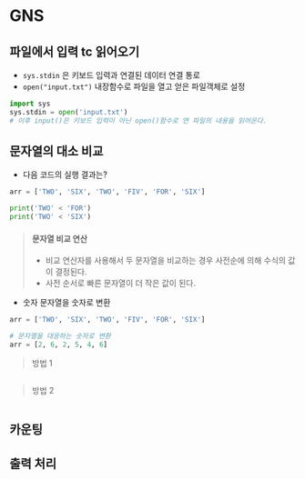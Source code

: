 # GNS

## 파일에서 입력 tc 읽어오기
- `sys.stdin` 은 키보드 입력과 연결된 데이터 연결 통로
- `open("input.txt")` 내장함수로 파일을 열고 얻은 파일객체로 설정
```python
import sys
sys.stdin = open('input.txt')
# 이후 input()은 키보드 입력이 아닌 open()함수로 연 파일의 내용을 읽어온다.
```

## 문자열의 대소 비교

- 다음 코드의 실행 결과는?
```python
arr = ['TWO', 'SIX', 'TWO', 'FIV', 'FOR', 'SIX']

print('TWO' < 'FOR')
print('TWO' < 'SIX')
```

> #### 문자열 비교 연산 
> - 비교 연산자를 사용해서 두 문자열을 비교하는 경우 사전순에 의해 수식의 값이 결정된다.
> - 사전 순서로 빠른 문자열이 더 작은 값이 된다.   
 
- 숫자 문자열을 숫자로 변환
```python
arr = ['TWO', 'SIX', 'TWO', 'FIV', 'FOR', 'SIX']

# 문자열을 대응하는 숫자로 변환
arr = [2, 6, 2, 5, 4, 6]
```

> 방법 1
```python

```

> 방법 2
```python

```

## 카운팅


## 출력 처리 
